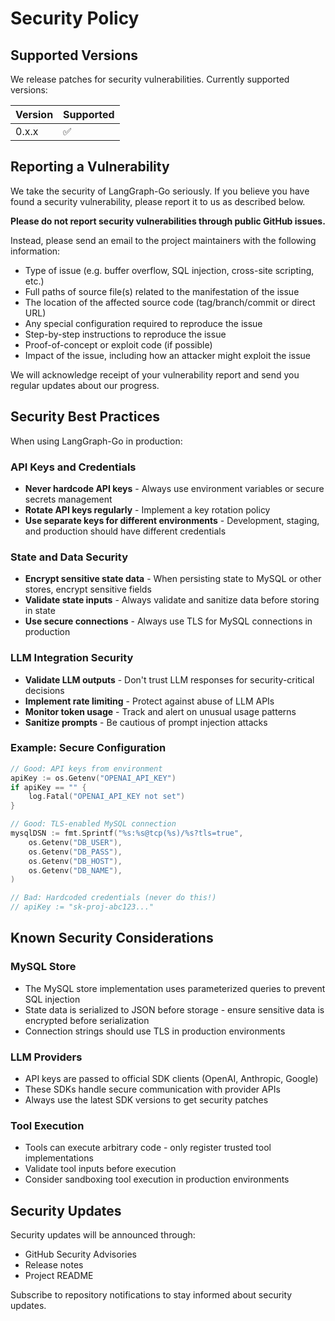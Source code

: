 # Security Policy

## Supported Versions

We release patches for security vulnerabilities. Currently supported versions:

| Version | Supported          |
| ------- | ------------------ |
| 0.x.x   | :white_check_mark: |

## Reporting a Vulnerability

We take the security of LangGraph-Go seriously. If you believe you have found a security vulnerability, please report it to us as described below.

**Please do not report security vulnerabilities through public GitHub issues.**

Instead, please send an email to the project maintainers with the following information:

- Type of issue (e.g. buffer overflow, SQL injection, cross-site scripting, etc.)
- Full paths of source file(s) related to the manifestation of the issue
- The location of the affected source code (tag/branch/commit or direct URL)
- Any special configuration required to reproduce the issue
- Step-by-step instructions to reproduce the issue
- Proof-of-concept or exploit code (if possible)
- Impact of the issue, including how an attacker might exploit the issue

We will acknowledge receipt of your vulnerability report and send you regular updates about our progress.

## Security Best Practices

When using LangGraph-Go in production:

### API Keys and Credentials

- **Never hardcode API keys** - Always use environment variables or secure secrets management
- **Rotate API keys regularly** - Implement a key rotation policy
- **Use separate keys for different environments** - Development, staging, and production should have different credentials

### State and Data Security

- **Encrypt sensitive state data** - When persisting state to MySQL or other stores, encrypt sensitive fields
- **Validate state inputs** - Always validate and sanitize data before storing in state
- **Use secure connections** - Always use TLS for MySQL connections in production

### LLM Integration Security

- **Validate LLM outputs** - Don't trust LLM responses for security-critical decisions
- **Implement rate limiting** - Protect against abuse of LLM APIs
- **Monitor token usage** - Track and alert on unusual usage patterns
- **Sanitize prompts** - Be cautious of prompt injection attacks

### Example: Secure Configuration

```go
// Good: API keys from environment
apiKey := os.Getenv("OPENAI_API_KEY")
if apiKey == "" {
    log.Fatal("OPENAI_API_KEY not set")
}

// Good: TLS-enabled MySQL connection
mysqlDSN := fmt.Sprintf("%s:%s@tcp(%s)/%s?tls=true",
    os.Getenv("DB_USER"),
    os.Getenv("DB_PASS"),
    os.Getenv("DB_HOST"),
    os.Getenv("DB_NAME"),
)

// Bad: Hardcoded credentials (never do this!)
// apiKey := "sk-proj-abc123..."
```

## Known Security Considerations

### MySQL Store

- The MySQL store implementation uses parameterized queries to prevent SQL injection
- State data is serialized to JSON before storage - ensure sensitive data is encrypted before serialization
- Connection strings should use TLS in production environments

### LLM Providers

- API keys are passed to official SDK clients (OpenAI, Anthropic, Google)
- These SDKs handle secure communication with provider APIs
- Always use the latest SDK versions to get security patches

### Tool Execution

- Tools can execute arbitrary code - only register trusted tool implementations
- Validate tool inputs before execution
- Consider sandboxing tool execution in production environments

## Security Updates

Security updates will be announced through:
- GitHub Security Advisories
- Release notes
- Project README

Subscribe to repository notifications to stay informed about security updates.
